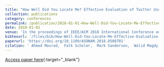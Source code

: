 ```yaml
---
title: "How Well Did You Locate Me? Effective Evaluation of Twitter User Geolocation"
collection: publications
category: conferences
permalink: /publication/2018-01-01-How-Well-Did-You-Locate-Me-Effective-Evaluation-of-Twitter-User-Geolocation
date: 2018-01-01
venue: 'In the proceedings of IEEE/ACM 2018 International Conference on Advances in Social Networks Analysis and Mining, ASONAM 2018, Barcelona, Spain, August 28-31, 2018'
bibtexurl: '/files/bib/How-Well-Did-You-Locate-Me-Effective-Evaluation-of-Twitter-User-Geolocation.bib'
paperurl: 'https://doi.org/10.1109/ASONAM.2018.8508701'
citation: ' Ahmed Mourad,  Falk Scholer,  Mark Sanderson,  Walid Magdy, &quot;How Well Did You Locate Me? Effective Evaluation of Twitter User Geolocation.&quot; In the proceedings of IEEE/ACM 2018 International Conference on Advances in Social Networks Analysis and Mining, ASONAM 2018, Barcelona, Spain, August 28-31, 2018, 2018.'
---
```

[Access paper here](https://doi.org/10.1109/ASONAM.2018.8508701){:target="_blank"}
